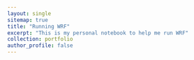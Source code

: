 ```yaml
---
layout: single
sitemap: true
title: "Running WRF"
excerpt: "This is my personal notebook to help me run WRF"
collection: portfolio
author_profile: false
---
```

